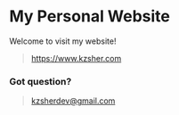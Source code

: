 # My Personal Website
Welcome to visit my website!
> https://www.kzsher.com

### Got question?
> kzsherdev@gmail.com
